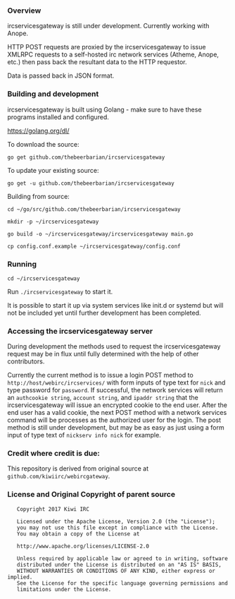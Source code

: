 
### Overview
ircservicesgateway is still under development.
Currently working with Anope.

HTTP POST requests are proxied by the ircservicesgateway to issue XMLRPC requests to a self-hosted irc network services (Atheme, Anope, etc.) then pass back the resultant data to the HTTP requestor.

Data is passed back in JSON format.

### Building and development
ircservicesgateway is built using Golang - make sure to have these programs installed and configured.

https://golang.org/dl/

To download the source:

`go get github.com/thebeerbarian/ircservicesgateway`

To update your existing source:

`go get -u github.com/thebeerbarian/ircservicesgateway`

Building from source:


`cd ~/go/src/github.com/thebeerbarian/ircservicesgateway`

`mkdir -p ~/ircservicesgateway`

`go build -o ~/ircservicesgateway/ircservicesgateway main.go`

`cp config.conf.example ~/ircservicesgateway/config.conf`

### Running
`cd ~/ircservicesgateway`

Run `./ircservicesgateway` to start it.

It is possible to start it up via system services like init.d or systemd but will not be included yet until further development has been completed.


### Accessing the ircservicesgateway server

During development the methods used to request the ircservicesgateway request may be in flux until fully determined with the help of other contributors.

Currently the current method is to issue a login POST method to `http://host/webirc/ircservices/` with form inputs of type text for `nick` and type password for `password`.  If successful, the network services will return an `authcookie string`, `account string`, and `ipaddr string` that the ircservicesgateway will issue an encrypted cookie to the end user.  After the end user has a valid cookie, the next POST method with a network services command will be processes as the authorized user for the login.  The post method is still under development, but may be as easy as just using a form input of type text of `nickserv info nick` for example.

### Credit where credit is due:

This repository is derived from original source at `github.com/kiwiirc/webircgateway`.

### License and Original Copyright of parent source
~~~
   Copyright 2017 Kiwi IRC

   Licensed under the Apache License, Version 2.0 (the "License");
   you may not use this file except in compliance with the License.
   You may obtain a copy of the License at

   http://www.apache.org/licenses/LICENSE-2.0

   Unless required by applicable law or agreed to in writing, software
   distributed under the License is distributed on an "AS IS" BASIS,
   WITHOUT WARRANTIES OR CONDITIONS OF ANY KIND, either express or implied.
   See the License for the specific language governing permissions and
   limitations under the License.
~~~
